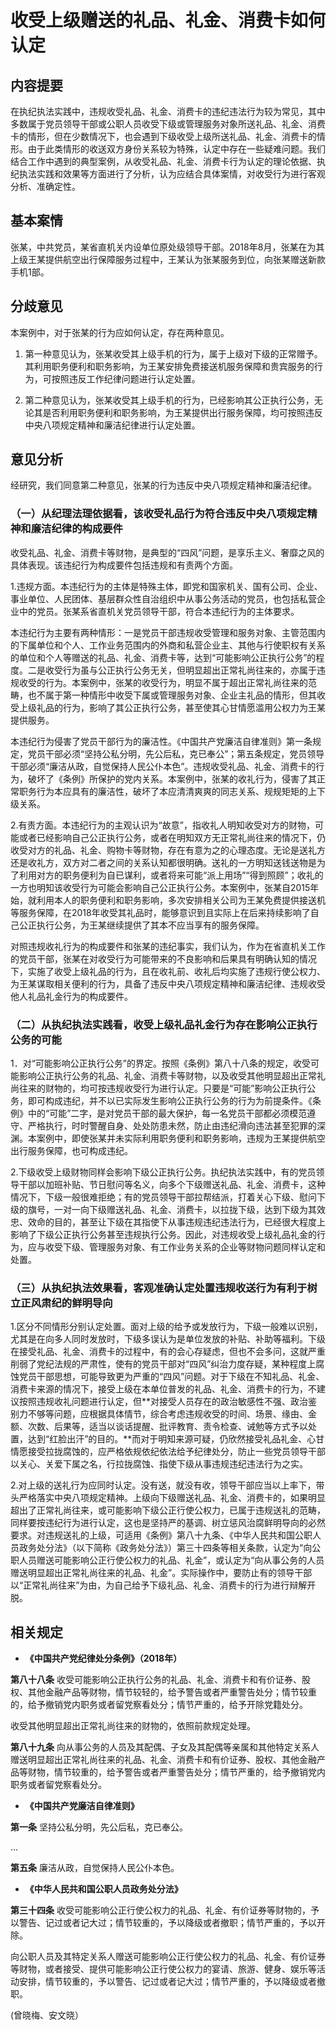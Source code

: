 # 收受上级赠送的礼品、礼金、消费卡如何认定

## 内容提要

在执纪执法实践中，违规收受礼品、礼金、消费卡的违纪违法行为较为常见，其中多数属于党员领导干部或公职人员收受下级或管理服务对象所送礼品、礼金、消费卡的情形，但在少数情况下，也会遇到下级收受上级所送礼品、礼金、消费卡的情形。由于此类情形的收送双方身份关系较为特殊，认定中存在一些疑难问题。我们结合工作中遇到的典型案例，从收受礼品、礼金、消费卡行为认定的理论依据、执纪执法实践和效果等方面进行了分析，认为应结合具体案情，对收受行为进行客观分析、准确定性。

## 基本案情

张某，中共党员，某省直机关内设单位原处级领导干部。2018年8月，张某在为其上级王某提供航空出行保障服务过程中，王某认为张某服务到位，向张某赠送新款手机1部。

## 分歧意见

本案例中，对于张某的行为应如何认定，存在两种意见。

1. 第一种意见认为，张某收受其上级手机的行为，属于上级对下级的正常赠予。其利用职务便利和职务影响，为王某安排免费接送机服务保障和贵宾服务的行为，可按照违反工作纪律问题进行认定处置。

2. 第二种意见认为，张某收受其上级手机的行为，已经影响其公正执行公务，无论其是否利用职务便利和职务影响，为王某提供出行服务保障，均可按照违反中央八项规定精神和廉洁纪律进行认定处置。

## 意见分析

经研究，我们同意第二种意见，张某的行为违反中央八项规定精神和廉洁纪律。

### （一）从纪理法理依据看，该收受礼品行为符合违反中央八项规定精神和廉洁纪律的构成要件

收受礼品、礼金、消费卡等财物，是典型的“四风”问题，是享乐主义、奢靡之风的具体表现。该违纪行为构成要件包括违规和有责两个方面。

1.违规方面。本违纪行为的主体是特殊主体，即党和国家机关、国有公司、企业、事业单位、人民团体、基层群众性自治组织中从事公务活动的党员，也包括私营企业中的党员。张某系省直机关党员领导干部，符合本违纪行为的主体要求。

本违纪行为主要有两种情形：一是党员干部违规收受管理和服务对象、主管范围内的下属单位和个人、工作业务范围内的外商和私营企业主、其他与行使职权有关系的单位和个人等赠送的礼品、礼金、消费卡等，达到“可能影响公正执行公务”的程度。二是收受行为虽与公正执行公务无关，但明显超出正常礼尚往来的，亦属于违规收受的行为。本案例中，张某的收受行为，明显不属于超出正常礼尚往来的范畴，也不属于第一种情形中收受下属或管理服务对象、企业主礼品的情形，但其收受上级礼品的行为，影响了其公正执行公务，甚至使其心甘情愿滥用公权力为王某提供服务。

本违纪行为侵害了党员干部行为的廉洁性。《中国共产党廉洁自律准则》第一条规定，党员干部必须“坚持公私分明，先公后私，克已奉公”；第五条规定，党员领导干部必须“廉洁从政，自觉保持人民公仆本色”。违规收受礼品、礼金、消费卡的行为，破坏了《条例》所保护的党内关系。本案例中，张某的收礼行为，侵害了其正常职务行为本应具有的廉洁性，破坏了本应清清爽爽的同志关系、规规矩矩的上下级关系。

2.有责方面。本违纪行为的主观认识为“故意”，指收礼人明知收受对方的财物，可能或者已经影响自己公正执行公务，或者在明知双方无正常礼尚往来的情况下，仍收受对方的礼品、礼金、购物卡等财物，存在有意为之的心理态度。无论是送礼方还是收礼方，双方对二者之间的关系认知都很明确。送礼的一方明知送钱送物是为了利用对方的职务便利为自已谋利，或者将来可能“派上用场”“得到照顾”；收礼的一方也明知该收受行为可能会影响自己公正执行公务。本案例中，张某自2015年始，就利用本人的职务便利和职务影响，多次安排相关公司为王某免费提供接送机等服务保障，在2018年收受其礼品时，能够意识到且实际上在后来持续影响了自己公正执行公务，为王某继续提供了其本不应当享有的服务保障。

对照违规收礼行为的构成要件和张某的违纪事实，我们认为，作为在省直机关工作的党员干部，张某在对收受行为可能带来的不良影响和后果具有明确认知的情况下，实施了收受上级礼品的行为，且在收礼前、收礼后均实施了违规行使公权力、为王某谋取相关便利的行为，具备了违反中央八项规定精神和廉洁纪律、违规收受他人礼品礼金行为的构成要件。

### （二）从执纪执法实践看，收受上级礼品礼金行为存在影响公正执行公务的可能

1．对“可能影响公正执行公务”的界定。按照《条例》第八十八条的规定，收受可能影响公正执行公务的礼品、礼金、消费卡等财物，以及收受其他明显超出正常礼尚往来的财物的，均可按违规收受行为进行认定。只要是“可能”影响公正执行公务，即可构成违纪，并不以已实际发生影响公正执行公务的行为为前提条件。《条例》中的“可能”二字，是对党员干部的最大保护，每一名党员干部都必须模范遵守、严格执行，时时警醒自身、处处防患未然，防止由违纪滑向违法甚至犯罪的深渊。本案例中，即使张某并未实际利用职务便利和职务影响，违规为王某提供航空出行服务保障，也可构成违纪。

2.下级收受上级财物同样会影响下级公正执行公务。执纪执法实践中，有的党员领导干部以加班补贴、节日慰问等名义，向多个下级赠送礼品、礼金、消费卡，这种情况下，下级一般很难拒绝；有的党员领导干部拉帮结派，打着关心下级、慰问下级的旗号，一对一向下级赠送礼品、礼金、消费卡，以拉拢下级，达到下级为其效忠、效命的目的，甚至让下级在其指使下从事违规违纪违法行为，已经很大程度上影响了下级公正执行公务甚至违规执行公务。因此，对违规收受上级礼品礼金的行为，应与收受下级、管理服务对象、有工作业务关系的企业等财物问题同样认定和处置。

### （三）从执纪执法效果看，客观准确认定处置违规收送行为有利于树立正风肃纪的鲜明导向

1.区分不同情形分别认定处置。面对上级的给予或发放行为，下级一般难以识别，尤其是在向多人同时发放时，下级多误认为是单位发放的补贴、补助等福利。下级在接受礼品、礼金、消费卡的过程中，有的会心存疑虑，但也不会多问，这就严重削弱了党纪法规的严肃性，使有的党员干部对“四风”纠治力度存疑，某种程度上腐蚀党员干部思想，可能导致更为严重的“四风”问题。对于下级在不知礼品、礼金、消费卡来源的情况下，接受上级在本单位普发的礼品、礼金、消费卡的行为，不建议按照违规收礼问题进行认定，但**对接受人员存在的政治敏感性不强、政治鉴别力不够等问题，应根据具体情节，综合考虑违规收受的时间、场景、缘由、金额、次数、后果等，适当以谈话提醒、批评教育、责令检查、诫勉等方式予以处置，达到“红脸出汗”的目的。**而对于明知来源可疑，仍欣然接受礼品礼金、心甘情愿接受拉拢腐蚀的，应严格依规依纪依法给予纪律处分，防止一些党员领导干部以关心、关爱下属之名，行拉拢腐蚀、指使下级从事违规违纪违法行为之实。

2.对上级的送礼行为应同时认定。没有送，就没有收，领导干部应当以上率下，带头严格落实中央八项规定精神。上级向下级赠送礼品、礼金、消费卡的，如果明显超出了正常礼尚往来，或可能影响下级公正行使公权力，已属于违规送礼的范畴，同样要按违纪行为进行认定，这也是坚持严的基调、树立惩风治腐鲜明导向的必然要求。对违规送礼的上级，可适用《条例》第八十九条、《中华人民共和国公职人员政务处分法》（以下简称《政务处分法》）第三十四条等相关条款，认定为“向公职人员赠送可能影响公正行使公权力的礼品、礼金”，或认定为“向从事公务的人员赠送明显超出正常礼尚往来的礼品、礼金”。实际操作中，要防止有的领导干部以“正常礼尚往来”为由，为自己给予下级礼品、礼金、消费卡的行为进行辩解开脱。

## 相关规定

* **《中国共产党纪律处分条例》（2018年）**

**第八十八条** 收受可能影响公正执行公务的礼品、礼金、消费卡和有价证券、股权、其他金融产品等财物，情节较轻的，给予警告或者严重警告处分；情节较重的，给予撤销党内职务或者留党察看处分；情节严重的，给予开除党籍处分。

收受其他明显超出正常礼尚往来的财物的，依照前款规定处理。

**第八十九条** 向从事公务的人员及其配偶、子女及其配偶等亲属和其他特定关系人赠送明显超出正常礼尚往来的礼品、礼金、消费卡和有价证券、股权、其他金融产品等财物，情节较重的，给予警告或者严重警告处分；情节严重的，给予撤销党内职务或者留党察看处分。

* **《中国共产党廉洁自律准则》**

**第一条** 坚持公私分明，先公后私，克已奉公。

...

**第五条** 廉洁从政，自觉保持人民公仆本色。

* **《中华人民共和国公职人员政务处分法》**

**第三十四条** 收受可能影响公正行使公权力的礼品、礼金、有价证券等财物的，予以警告、记过或者记大过；情节较重的，予以降级或者撤职；情节严重的，予以开除。

向公职人员及其特定关系人赠送可能影响公正行使公权力的礼品、礼金、有价证券等财物，或者接受、提供可能影响公正行使公权力的宴请、旅游、健身、娱乐等活动安排，情节较重的，予以警告、记过或者记大过；情节严重的，予以降级或者撤职。

(曾晓梅、安文晓）